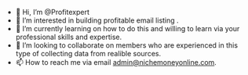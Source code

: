 - 👋 Hi, I’m @Profitexpert
- 👀 I’m interested in building profitable email listing .
- 🌱 I’m currently learning on how to do this and willing to learn via your professional skills and expertise.
- 💞️ I’m looking to collaborate on members who are experienced in this type of collecting data from realible sources.
- 📫 How to reach me via email admin@nichemoneyonline.com.

<!---
Profitexpert/Profitexpert is a ✨ special ✨ repository because its `README.md` (this file) appears on your GitHub profile.
You can click the Preview link to take a look at your changes.
--->
